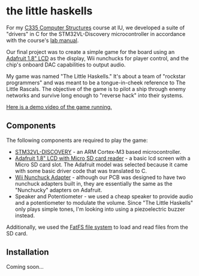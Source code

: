 the little haskells
=========

For my [C335 Computer Structures](http://cgi.cs.indiana.edu/~geobrown/c335) course at IU, we developed a suite of "drivers" in C for the STM32VL-Discovery microcontroller in accordance with the course's [lab manual](http://www.cs.indiana.edu/~geobrown/book.pdf).

Our final project was to create a simple game for the board using an [Adafruit 1.8" LCD](https://www.adafruit.com/products/358) as the display, Wii nunchucks for player control, and the chip's onboard DAC capabilities to output audio.

My game was named "The Little Haskells."  It's about a team of "rockstar programmers" and was meant to be a tongue-in-cheek reference to The Little Rascals.  The objective of the game is to pilot a ship through enemy networks and survive long enough to "reverse hack" into their systems.

[Here is a demo video of the game running.](http://www.youtube.com/watch?v=iOoo_a4vqDI)

Components
-----------
The following components are required to play the game:

* [STM32VL-DISCOVERY](http://www.st.com/internet/evalboard/product/250863.jsp) - an ARM Cortex-M3 based microcontroller.
* [Adafruit 1.8" LCD with Micro SD card reader](https://www.adafruit.com/products/358) - a basic lcd screen with a Micro SD card slot.  The Adafruit model was selected because it came with some basic driver code that was translated to C. 
* [Wii Nunchuck Adapter](https://www.adafruit.com/products/345) - although our PCB was designed to have two nunchuck adapters built in, they are essentially the same as the "Nunchucky" adapters on Adafruit.
* Speaker and Potentiometer - we used a cheap speaker to provide audio and a potentiometer to modulate the volume.  Since "The Little Haskells" only plays simple tones, I'm looking into using a piezoelectric buzzer instead.

Additionally, we used the [FatFS file system](http://elm-chan.org/fsw/ff/00index_e.html) to load and read files from the SD card.

Installation
--------------
Coming soon...
